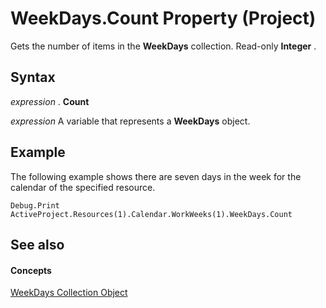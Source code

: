 
# WeekDays.Count Property (Project)

Gets the number of items in the  **WeekDays** collection. Read-only **Integer** .


## Syntax

 _expression_ . **Count**

 _expression_ A variable that represents a **WeekDays** object.


## Example

The following example shows there are seven days in the week for the calendar of the specified resource.


```
Debug.Print ActiveProject.Resources(1).Calendar.WorkWeeks(1).WeekDays.Count
```


## See also


#### Concepts


[WeekDays Collection Object](757437a0-e2ff-0027-f044-87d1cb357f62.md)
